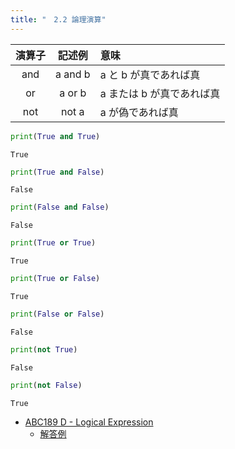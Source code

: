 ```yaml
---
title: "　2.2 論理演算"
---
```


|演算子|記述例|意味|
|:-:|:-:|:--|
|and|a and b|a と b が真であれば真|
|or|a or b|a または b が真であれば真|
|not|not a|a が偽であれば真|

```python:サンプルコード：sample_140.py
print(True and True)
```

```text:実行結果
True
```

```python:サンプルコード：sample_141.py
print(True and False)
```

```text:実行結果
False
```

```python:サンプルコード：sample_142.py
print(False and False)
```

```text:実行結果
False
```

```python:サンプルコード：sample_143.py
print(True or True)
```

```text:実行結果
True
```

```python:サンプルコード：sample_144.py
print(True or False)
```

```text:実行結果
True
```

```python:サンプルコード：sample_145.py
print(False or False)
```

```text:実行結果
False
```

```python:サンプルコード：sample_146.py
print(not True)
```

```text:実行結果
False
```

```python:サンプルコード：sample_147.py
print(not False)
```

```text:実行結果
True
```

- [ABC189 D - Logical Expression](https://atcoder.jp/contests/abc189/tasks/abc189_d)
    - [解答例](https://atcoder.jp/contests/abc189/submissions/31554731)